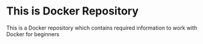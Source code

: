 # This is Docker Repository
This is a Docker repository which contains required information to work with Docker for beginners
